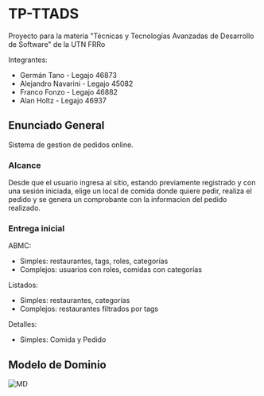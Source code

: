 # **TP-TTADS**
Proyecto para la materia "Técnicas y Tecnologías Avanzadas de Desarrollo de Software" de la UTN FRRo

Integrantes:
- Germán Tano - Legajo 46873
- Alejandro Navarini - Legajo 45082
- Franco Fonzo - Legajo 46882
- Alan Holtz - Legajo 46937

## **Enunciado General**

Sistema de gestion de pedidos online. 

### **Alcance**

Desde que el usuario ingresa al sitio, estando previamente registrado y con una sesión iniciada, elige un local de comida donde quiere pedir, realiza el pedido y se genera un comprobante con la informacion del pedido realizado.

### **Entrega inicial**

ABMC:
  - Simples: restaurantes, tags, roles, categorías
  - Complejos: usuarios con roles, comidas con categorías

Listados:
  - Simples: restaurantes, categorías
  - Complejos: restaurantes filtrados por tags

Detalles:
  - Simples: Comida y Pedido

## **Modelo de Dominio**

![MD](https://user-images.githubusercontent.com/81445495/164559088-6133e5ee-98ab-4e25-9aa0-6e6e096eb3b0.jpg)
